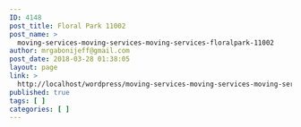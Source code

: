 ```yaml
---
ID: 4148
post_title: Floral Park 11002
post_name: >
  moving-services-moving-services-moving-services-floralpark-11002
author: mrgabonijeff@gmail.com
post_date: 2018-03-28 01:38:05
layout: page
link: >
  http://localhost/wordpress/moving-services-moving-services-moving-services-floralpark-11002/
published: true
tags: [ ]
categories: [ ]
---
```

